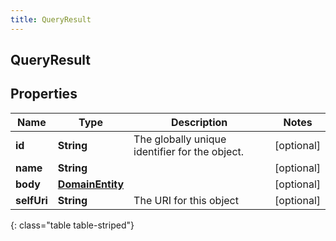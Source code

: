 ```yaml
---
title: QueryResult
---
```

## QueryResult


## Properties

| Name | Type | Description | Notes |
| ------------ | ------------- | ------------- | ------------- |
| **id** | **String** | The globally unique identifier for the object. |  [optional] |
| **name** | **String** |  |  [optional] |
| **body** | [**DomainEntity**](DomainEntity.html) |  |  [optional] |
| **selfUri** | **String** | The URI for this object |  [optional] |
{: class="table table-striped"}



